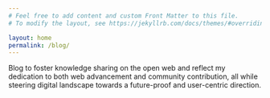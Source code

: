 ```yaml
---
# Feel free to add content and custom Front Matter to this file.
# To modify the layout, see https://jekyllrb.com/docs/themes/#overriding-theme-defaults

layout: home 
permalink: /blog/
---
```


Blog to foster knowledge sharing on the open web and reflect my dedication to both web advancement and community contribution, all while steering digital landscape towards a future-proof and user-centric direction.
